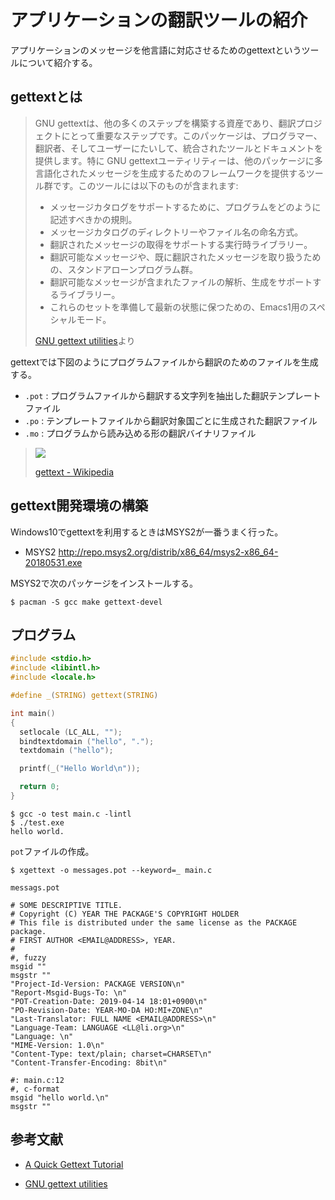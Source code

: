 # アプリケーションの翻訳ツールの紹介
アプリケーションのメッセージを他言語に対応させるためのgettextというツールについて紹介する。

## gettextとは

> GNU gettextは、他の多くのステップを構築する資産であり、翻訳プロジェクトにとって重要なステップです。このパッケージは、プログラマー、翻訳者、そしてユーザーにたいして、統合されたツールとドキュメントを提供します。特に GNU gettextユーティリティーは、他のパッケージに多言語化されたメッセージを生成するためのフレームワークを提供するツール群です。このツールには以下のものが含まれます:
>
> - メッセージカタログをサポートするために、プログラムをどのように記述すべきかの規則。
> - メッセージカタログのディレクトリーやファイル名の命名方式。
> - 翻訳されたメッセージの取得をサポートする実行時ライブラリー。
> - 翻訳可能なメッセージや、既に翻訳されたメッセージを取り扱うための、スタンドアローンプログラム群。
> - 翻訳可能なメッセージが含まれたファイルの解析、生成をサポートするライブラリー。
> - これらのセットを準備して最新の状態に保つための、Emacs1用のスペシャルモード。
>
> [GNU gettext utilities](https://ayatakesi.github.io/gettext/0.19.8.1/gettext.html)より

gettextでは下図のようにプログラムファイルから翻訳のためのファイルを生成する。
- `.pot` : プログラムファイルから翻訳する文字列を抽出した翻訳テンプレートファイル
- `.po` : テンプレートファイルから翻訳対象国ごとに生成された翻訳ファイル
- `.mo` : プログラムから読み込める形の翻訳バイナリファイル

> ![](https://upload.wikimedia.org/wikipedia/commons/thumb/6/6b/Gettext.svg/220px-Gettext.svg.png)
> 
> [gettext - Wikipedia](https://ja.wikipedia.org/wiki/Gettext)

## gettext開発環境の構築

Windows10でgettextを利用するときはMSYS2が一番うまく行った。

- MSYS2 http://repo.msys2.org/distrib/x86_64/msys2-x86_64-20180531.exe

MSYS2で次のパッケージをインストールする。

```
$ pacman -S gcc make gettext-devel
```

## プログラム

```c
#include <stdio.h>
#include <libintl.h>
#include <locale.h>

#define _(STRING) gettext(STRING)

int main()
{
  setlocale (LC_ALL, "");
  bindtextdomain ("hello", ".");
  textdomain ("hello");

  printf(_("Hello World\n"));

  return 0;
}
```

```
$ gcc -o test main.c -lintl
$ ./test.exe
hello world.
```

`pot`ファイルの作成。

```
$ xgettext -o messages.pot --keyword=_ main.c
```

`messags.pot`

```
# SOME DESCRIPTIVE TITLE.
# Copyright (C) YEAR THE PACKAGE'S COPYRIGHT HOLDER
# This file is distributed under the same license as the PACKAGE package.
# FIRST AUTHOR <EMAIL@ADDRESS>, YEAR.
#
#, fuzzy
msgid ""
msgstr ""
"Project-Id-Version: PACKAGE VERSION\n"
"Report-Msgid-Bugs-To: \n"
"POT-Creation-Date: 2019-04-14 18:01+0900\n"
"PO-Revision-Date: YEAR-MO-DA HO:MI+ZONE\n"
"Last-Translator: FULL NAME <EMAIL@ADDRESS>\n"
"Language-Team: LANGUAGE <LL@li.org>\n"
"Language: \n"
"MIME-Version: 1.0\n"
"Content-Type: text/plain; charset=CHARSET\n"
"Content-Transfer-Encoding: 8bit\n"

#: main.c:12
#, c-format
msgid "hello world.\n"
msgstr ""
```

## 参考文献
- [A Quick Gettext Tutorial](http://www.labri.fr/perso/fleury/posts/programming/a-quick-gettext-tutorial.html)

- [GNU gettext utilities](https://ayatakesi.github.io/gettext/0.19.8.1/gettext.html)

